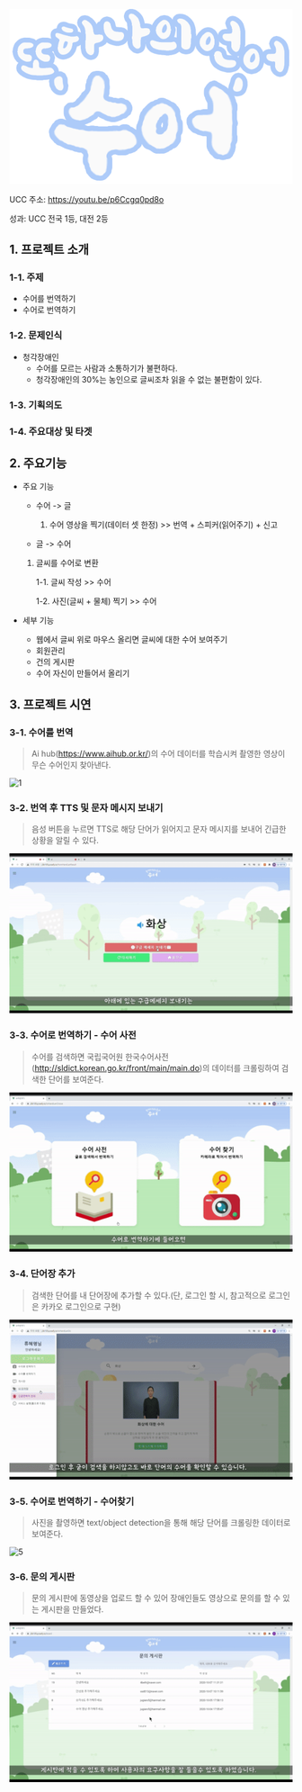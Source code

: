 ![logo](./Asset/Readme_Asset/logo.png)

UCC 주소: https://youtu.be/p6Ccgq0pd8o

성과: UCC 전국 1등, 대전 2등



## 1. 프로젝트 소개

### 1-1. 주제

- 수어를 번역하기
- 수어로 번역하기



### 1-2. 문제인식

- 청각장애인
  - 수어를 모르는 사람과 소통하기가 불편하다.
  - 청각장애인의 30%는 농인으로 글씨조차 읽을 수 없는 불편함이 있다.



### 1-3. 기획의도



### 1-4. 주요대상 및 타겟



## 2. 주요기능

- 주요 기능

  - 수어 -> 글

    1. 수어 영상을 찍기(데이터 셋 한정) >> 번역 + 스피커(읽어주기) + 신고

  - 글 -> 수어

  1. 글씨를 수어로 변환

     1-1. 글씨 작성 >> 수어

     1-2. 사진(글씨 + 물체) 찍기 >> 수어

       

- 세부 기능

  - 웹에서 글씨 위로 마우스 올리면 글씨에 대한 수어 보여주기
  - 회원관리
  - 건의 게시판
  - 수어 자신이 만들어서 올리기



## 3. 프로젝트 시연

### 3-1. 수어를 번역

> Ai hub(https://www.aihub.or.kr/)의 수어 데이터를 학습시켜 촬영한 영상이 무슨 수어인지 찾아낸다.

![1](./Asset/Readme_Asset/1.gif)

### 3-2. 번역 후 TTS 및 문자 메시지 보내기

> 음성 버튼을 누르면 TTS로 해당 단어가 읽어지고 문자 메시지를 보내어 긴급한 상황을 알릴 수 있다.

![2](./Asset/Readme_Asset/2.gif)

### 3-3. 수어로 번역하기 - 수어 사전

> 수어를 검색하면 국립국어원 한국수어사전(http://sldict.korean.go.kr/front/main/main.do)의 데이터를 크롤링하여 검색한 단어를 보여준다.

![3](./Asset/Readme_Asset/3.gif)

### 3-4. 단어장 추가

> 검색한 단어를 내 단어장에 추가할 수 있다.(단, 로그인 할 시, 참고적으로 로그인은 카카오 로그인으로 구현)

![4](./Asset/Readme_Asset/4.gif)

### 3-5. 수어로 번역하기 - 수어찾기

> 사진을 촬영하면 text/object detection을 통해 해당 단어를 크롤링한 데이터로 보여준다.

![5](./Asset/Readme_Asset/5.gif)

### 3-6. 문의 게시판

> 문의 게시판에 동영상을 업로드 할 수 있어 장애인들도 영상으로 문의를 할 수 있는 게시판을 만들었다.

![6](./Asset/Readme_Asset/6.gif)